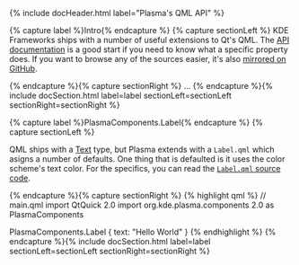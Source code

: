 <!-- ------- -->
{% include docHeader.html label="Plasma's QML API" %}


{% capture label %}Intro{% endcapture %}
{% capture sectionLeft %}
KDE Frameworks ships with a number of useful extensions to Qt's QML. The [API documentation](https://api.kde.org/frameworks/plasma-framework/html/index.html) is a good start if you need to know what a specific property does. If you want to browse any of the sources easier, it's also [mirrored on GitHub](https://github.com/KDE/plasma-framework/tree/master/src/declarativeimports/).


{% endcapture %}{% capture sectionRight %}
...
{% endcapture %}{% include docSection.html label=label sectionLeft=sectionLeft sectionRight=sectionRight %}


{% capture label %}PlasmaComponents.Label{% endcapture %}
{% capture sectionLeft %}

QML ships with a [Text](http://doc.qt.io/qt-5/qml-qtquick-text.html) type, but Plasma extends with a `Label.qml` which asigns a number of defaults. One thing that is defaulted is it uses the color scheme's text color. For the specifics, you can read the [`Label.qml` source code](https://github.com/KDE/plasma-framework/blob/master/src/declarativeimports/plasmacomponents/qml/Label.qml).

{% endcapture %}{% capture sectionRight %}
{% highlight qml %}
// main.qml
import QtQuick 2.0
import org.kde.plasma.components 2.0 as PlasmaComponents

PlasmaComponents.Label {
    text: "Hello World"
}
{% endhighlight %}
{% endcapture %}{% include docSection.html label=label sectionLeft=sectionLeft sectionRight=sectionRight %}
